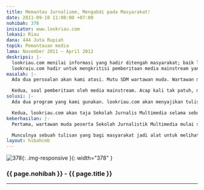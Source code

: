 ```yaml
---
title: Memantau Jurnalisme, Mengabdi pada Masyarakat!
date: 2011-09-10 11:08:00 +07:00
nohibah: 378
inisiator: www.lookriau.com
lokasi: Riau
dana: 444 Juta Rupiah
topik: Pemantauan media
lama: November 2011 – April 2012
deskripsi: |-
  lookriau.com menilai informasi yang hadir ditengah masyarakat; baik lewat media cetak atau portal, harus diperhatikan dan dikritisi. Nah, ada dua tahap yang harus dibenahi; khususnya di Riau. Pertama, peningkatan SDM si wartawan. Wartawan muda harus selalu dididik untuk menyajikan infomasi yang benar dan bertanggung jawab. Kedua, isi berita yang sampai di masyarakat. Banyak sekali tidak sampai pada kebenaran dan tak disiplin verifikasi.
  lookraiu.com hadir untuk mengkritisi pemberitaan media mainstream yang tidak patuh pada pada Elemen-elemen Jurnalisme, misal pada kebenaran dan disiplin verifikasi, yang akan kami tuangkan dalam bentuk tulisan feature dan atau narasi.
masalah: |-
  Ada dua persoalan akan kami atasi. Mutu SDM wartawan muda. Wartawan muda condong terpengaruh kualitas media mainstream yang tak bisa membedakan antara redaksi dan bisnis. Persoalan ini harus dididik.

  Kedua, soal pemberitaan oleh media mainstream. Acap kali tak patuh, misal salah satunya pada elemen kebenaran dan verifikasi. Nah, ini harus dipantau, dan masyarakat harus tahu perilaku media seperti ini, sehingga tak salah dalam mengambil kebijakan untuk dirinya sendiri.
solusi: |-
  Ada dua program yang kami gunakan. lookriau.com akan menyajikan tulisan mengkritisi pemberitaan media mainstream di Riau, yang sering tak patuh pada kaidah Jurnalisme yang baik; kami mengacu pada Sembilan elemen jurnalisme. Contoh sederhana, soal By Line, Fire Wall, dan Verifikasi. lookriau.com juga akan meliput topic-topik menarik yang tak di reportase mendalam oleh media mainstream; ntah karena kebijakan media, atau ketidak pahaman si wartawan. Kami akan sajikan juga dalam bentuk video.

  Kedua, lookriau.com akan taja Sekolah Jurnalis Multimedia selama sebulan. Ada tiga bidang materi; penulisan, new media, dan video maker. Sekolah ini akan mendidik perilaku sampai skill si wartawan muda. Pihak yang diuntungkan adalah wartawan muda, media mainstream, masyarakat, di Riau.
keberhasilan: |-
  Pertama, wartawan muda peserta Sekolah Jurnalistik Multimedia mulai sadar arti penting jadi wartawan, dan mulai berkampanye atau mengkritisi pemberitaan media mainstream yang ngaco. Dan mengampanyekannya lewat jejaring sosial.

  Munculnya sebuah tulisan yang bagi masyarakat jadi alat untuk melihat perilaku media mainstream dalam menyajikan berita, sehingga jadi bahan pertimbangan dalam menentukan nasibnya sendiri.
layout: hibahcmb
---
```


![378](/static/img/hibahcmb/378.png){: .img-responsive }{: width="378" }

### {{ page.nohibah }} - {{ page.title }}

---
